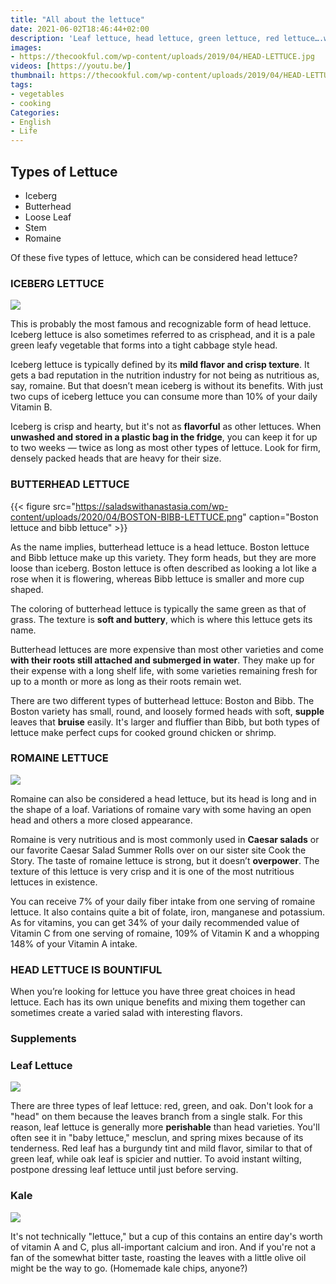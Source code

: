 ```yaml
---
title: "All about the lettuce"
date: 2021-06-02T18:46:44+02:00
description: 'Leaf lettuce, head lettuce, green lettuce, red lettuce….who knew there were so many kinds of lettuce? This is your handy guide to knowing what kind of lettuce is known as head lettuce.'
images:
- https://thecookful.com/wp-content/uploads/2019/04/HEAD-LETTUCE.jpg
videos: [https://youtu.be/]
thumbnail: https://thecookful.com/wp-content/uploads/2019/04/HEAD-LETTUCE.jpg
tags:
- vegetables
- cooking
Categories:
- English
- Life
---
```


## Types of Lettuce
* Iceberg
* Butterhead
* Loose Leaf
* Stem
* Romaine

Of these five types of lettuce, which can be considered head lettuce?
### ICEBERG LETTUCE

![](https://thumbor.thedailymeal.com/epsdQkItviwDv6Wt3Ti2oEYCDY4=//https://www.thedailymeal.com/sites/default/files/story/2018/dreamstime_m_59125618.jpg)

This is probably the most famous and recognizable form of head lettuce. Iceberg lettuce is also sometimes referred to as crisphead, and it is a pale green leafy vegetable that forms into a tight cabbage style head.

Iceberg lettuce is typically defined by its **mild flavor and crisp texture**. It gets a bad reputation in the nutrition industry for not being as nutritious as, say, romaine. But that doesn’t mean iceberg is without its benefits. With just two cups of iceberg lettuce you can consume more than 10% of your daily Vitamin B.

Iceberg is crisp and hearty, but it's not as **flavorful** as other lettuces. When **unwashed and stored in a plastic bag in the fridge**, you can keep it for up to two weeks — twice as long as most other types of lettuce. Look for firm, densely packed heads that are heavy for their size.


### BUTTERHEAD LETTUCE

{{< figure src="https://saladswithanastasia.com/wp-content/uploads/2020/04/BOSTON-BIBB-LETTUCE.png"  caption="Boston lettuce and bibb lettuce" >}}

As the name implies, butterhead lettuce is a head lettuce. Boston lettuce and Bibb lettuce make up this variety. They form heads, but they are more loose than iceberg. Boston lettuce is often described as looking a lot like a rose when it is flowering, whereas Bibb lettuce is smaller and more cup shaped.

The coloring of butterhead lettuce is typically the same green as that of grass. The texture is **soft and buttery**, which is where this lettuce gets its name.

Butterhead lettuces are more expensive than most other varieties and come **with their roots still attached and submerged in water**. They make up for their expense with a long shelf life, with some varieties remaining fresh for up to a month or more as long as their roots remain wet.

There are two different types of butterhead lettuce: Boston and Bibb. The Boston variety has small, round, and loosely formed heads with soft, **supple** leaves that **bruise** easily. It's larger and fluffier than Bibb, but both types of lettuce make perfect cups for cooked ground chicken or shrimp.

### ROMAINE LETTUCE

![](https://s.cornershopapp.com/product-images/2765108.jpg?versionId=AvHhNIH9OMqiboTFktCMp6k3wUxhIADu)

Romaine can also be considered a head lettuce, but its head is long and in the shape of a loaf. Variations of romaine vary with some having an open head and others a more closed appearance.

Romaine is very nutritious and is most commonly used in **Caesar salads** or our favorite Caesar Salad Summer Rolls over on our sister site Cook the Story. The taste of romaine lettuce is strong, but it doesn’t **overpower**. The texture of this lettuce is very crisp and it is one of the most nutritious lettuces in existence.

You can receive 7% of your daily fiber intake from one serving of romaine lettuce. It also contains quite a bit of folate, iron, manganese and potassium. As for vitamins, you can get 34% of your daily recommended value of Vitamin C from one serving of romaine, 109% of Vitamin K and a whopping 148% of your Vitamin A intake.

### HEAD LETTUCE IS BOUNTIFUL

When you’re looking for lettuce you have three great choices in head lettuce. Each has its own unique benefits and mixing them together can sometimes create a varied salad with interesting flavors.

### Supplements

### Leaf Lettuce

![](https://hips.hearstapps.com/hmg-prod.s3.amazonaws.com/images/red-leaf-and-green-leaf-lettuce-arrangement-royalty-free-image-477845260-1548273963.jpg?crop=0.447xw:1.00xh;0.265xw,0&resize=980:*)

There are three types of leaf lettuce: red, green, and oak. Don't look for a "head" on them because the leaves branch from a single stalk. For this reason, leaf lettuce is generally more **perishable** than head varieties. You'll often see it in "baby lettuce," mesclun, and spring mixes because of its tenderness. Red leaf has a burgundy tint and mild flavor, similar to that of green leaf, while oak leaf is spicier and nuttier. To avoid instant wilting, postpone dressing leaf lettuce until just before serving.

### Kale

![](https://eatingrules.com/wp-content/uploads/2012/10/red-russian-kale-lacinato-kale-redbor-kale-green-scotch-kale.jpg)

It's not technically "lettuce," but a cup of this contains an entire day's worth of vitamin A and C, plus all-important calcium and iron. And if you're not a fan of the somewhat bitter taste, roasting the leaves with a little olive oil might be the way to go. (Homemade kale chips, anyone?)
